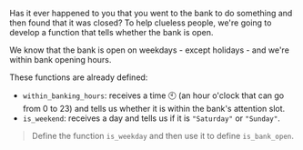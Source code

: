 Has it ever happened to you that you went to the bank to do something and then found that it was closed? To help clueless people, we're going to develop a function that tells whether the bank is open.

We know that the bank is open on weekdays - except holidays - and we're within bank opening hours.

These functions are already defined:

* `within_banking_hours`: receives a time :clock10: (an hour o'clock that can go from 0 to 23) and tells us whether it is within the bank's attention slot.
* `is_weekend`: receives a day and tells us if it is `"Saturday"` or `"Sunday"`.

> Define the function `is_weekday` and then use it to define `is_bank_open`.
